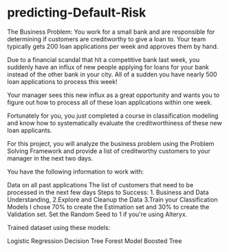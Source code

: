 # predicting-Default-Risk
The Business Problem:
You work for a small bank and are responsible for determining if customers are creditworthy to give a loan to. Your team typically gets 200 loan applications per week and approves them by hand.

Due to a financial scandal that hit a competitive bank last week, you suddenly have an influx of new people applying for loans for your bank instead of the other bank in your city. All of a sudden you have nearly 500 loan applications to process this week!

Your manager sees this new influx as a great opportunity and wants you to figure out how to process all of these loan applications within one week.

Fortunately for you, you just completed a course in classification modeling and know how to systematically evaluate the creditworthiness of these new loan applicants.

For this project, you will analyze the business problem using the Problem Solving Framework and provide a list of creditworthy customers to your manager in the next two days.

You have the following information to work with:

Data on all past applications
The list of customers that need to be processed in the next few days
Steps to Success: 1. Business and Data Understanding, 2.Explore and Cleanup the Data 3.Train your Classification Models
I chose 70% to create the Estimation set and 30% to create the Validation set. Set the Random Seed to 1 if you're using Alteryx.

Trained dataset using these models:

Logistic Regression
Decision Tree
Forest Model
Boosted Tree
